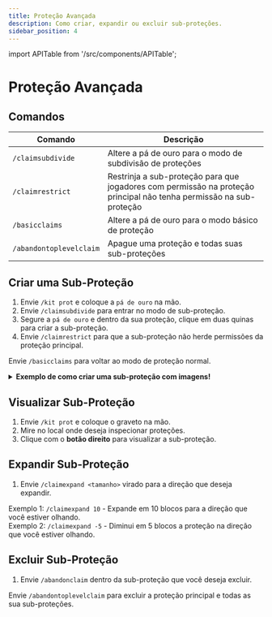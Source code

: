 ```yaml
---
title: Proteção Avançada
description: Como criar, expandir ou excluir sub-proteções.
sidebar_position: 4
---
```


import APITable from '/src/components/APITable';

# Proteção Avançada

## Comandos

<APITable>

| Comando | Descrição |
| ------- | --------- |
| `/claimsubdivide` | Altere a pá de ouro para o modo de subdivisão de proteções |
| `/claimrestrict` | Restrinja a sub-proteção para que jogadores com permissão na proteção principal não tenha permissão na sub-proteção | 
| `/basicclaims` | Altere a pá de ouro para o modo básico de proteção |
| `/abandontoplevelclaim` | Apague uma proteção e todas suas sub-proteções |

</APITable>

## Criar uma Sub-Proteção

1. Envie `/kit prot` e coloque a `pá de ouro` na mão.
2. Envie `/claimsubdivide` para entrar no modo de sub-proteção.
3. Segure a `pá de ouro` e dentro da sua proteção, clique em duas quinas para criar a sub-proteção.
4. Envie `/claimrestrict` para que a sub-proteção não herde permissões da proteção principal.

Envie `/basicclaims` para voltar ao modo de proteção normal.

<details>
  <summary><b>Exemplo de como criar uma sub-proteção com imagens!</b></summary>
  
  <div>
    <p>1. Dentro da <a href="/protecao/basica#utilizando-a-pá-de-ouro" target="_blank">proteção</a>, vamos criar uma sub-proteção no local do baú abaixo:</p>
    <img src="https://i.imgur.com/oyfX3qo.png" alt="Primeiro passo">
    <br></br>
    <p>2. Envie <code>/kit prot</code> e coloque a pá de ouro na mão.</p>
    <br></br>
    <p>3. Envie <code>/claimsubdivide</code> para entrar no modo de sub-proteção.</p>
    <br></br>
    <p>4. Clique com o botão direito para selecionar a primeira quina:</p>
    <img src="https://i.imgur.com/fUBmp8J.png" alt="Quarto passo">
    <br></br>
    <p>5. Clique com o botão direito para seleciona a segunda quina:</p>
    <img src="https://i.imgur.com/hgUJFEE.png" alt="Quinto passo">
    <p>No local onde for selecionada a segunda quina aparecerá um bloco de ferro.</p>
    <br></br>
    <p>6. <b>Pronto, sub-proteção criada com sucesso!</b></p>
    <br></br>
    <p>7. Envie <code>/claimrestrict</code> dentro da sub-proteção:</p>
    <img src="https://i.imgur.com/NORhMh5.png" alt="Sétimo passo">
    <p>Jogadores que tenham qualquer permissão na sua proteção principal não terão permissão na sub-proteção onde você enviou o comando.</p>
    <br></br>
    <p>8. Envie <code>/basicclaims</code> para voltar ao modo de proteção normal.</p>
    <br></br>
    <p>9. Com o graveto na mão, clique com o <b>botão direito</b> no local para ver sua sub-proteção:</p>
    <img src="https://i.imgur.com/zFqDCNz.png" alt="Nono passo">
    <br></br>
    <p>10. A sub-proteção será circulada por bloco de lã com bloco de ferro nas quinas:</p>
    <img src="https://i.imgur.com/Jr9qO1H.png" alt="Décimo passo">
  
  </div>
</details>

## Visualizar Sub-Proteção

1. Envie `/kit prot` e coloque o graveto na mão.
2. Mire no local onde deseja inspecionar proteções.
3. Clique com o **botão direito** para visualizar a sub-proteção.

## Expandir Sub-Proteção

1. Envie `/claimexpand <tamanho>` virado para a direção que deseja expandir.  

Exemplo 1: `/claimexpand 10` - Expande em 10 blocos para a direção que você estiver olhando.  
Exemplo 2: `/claimexpand -5` - Diminui em 5 blocos a proteção na direção que você estiver olhando.

## Excluir Sub-Proteção

1. Envie `/abandonclaim` dentro da sub-proteção que você deseja excluir.

Envie `/abandontoplevelclaim` para excluir a proteção principal e todas as sua sub-proteções.